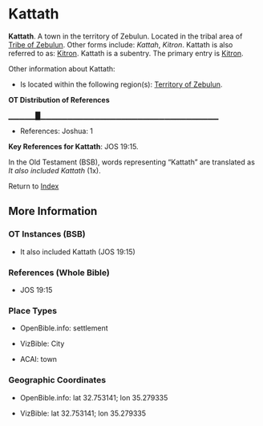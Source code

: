 # Kattath
**Kattath**. 
A town in the territory of Zebulun. 
Located in the tribal area of [Tribe of Zebulun](../../../groups/md/acai/Zebulun.md). 
Other forms include: 
*Kattah*, *Kitron*. 
Kattath is also referred to as: 
[Kitron](Kitron.md). 
Kattath is a subentry. The primary entry is 
[Kitron](Kitron.md). 




Other information about Kattath:


* Is located within the following region(s): 
[Territory of Zebulun](TerritoryOfZebulun.md). 


**OT Distribution of References**

▁▁▁▁▁█▁▁▁▁▁▁▁▁▁▁▁▁▁▁▁▁▁▁▁▁▁▁▁▁▁▁▁▁▁▁▁▁▁
* References: Joshua: 1



**Key References for Kattath**: 
JOS 19:15. 


In the Old Testament (BSB), words representing “Kattath” are translated as 
*It also included Kattath* (1x). 




Return to [Index](00-Index.md)

## More Information

### OT Instances (BSB)

* It also included Kattath (JOS 19:15)



### References (Whole Bible)

* JOS 19:15


### Place Types

* OpenBible.info: settlement

* VizBible: City

* ACAI: town



### Geographic Coordinates

* OpenBible.info: lat 32.753141; lon 35.279335

* VizBible: lat 32.753141; lon 35.279335




